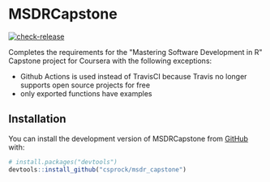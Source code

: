 
# MSDRCapstone

<!-- badges: start -->
[![check-release](https://github.com/csprock/msdr_capstone/actions/workflows/check-release.yaml/badge.svg)](https://github.com/csprock/msdr_capstone/actions/workflows/check-release.yaml)
<!-- badges: end -->

Completes the requirements for the "Mastering Software Development in R" Capstone project for Coursera with the following exceptions:

* Github Actions is used instead of TravisCI because Travis no longer supports open source projects for free
* only exported functions have examples

## Installation

You can install the development version of MSDRCapstone from [GitHub](https://github.com/) with:

``` r
# install.packages("devtools")
devtools::install_github("csprock/msdr_capstone")
```
